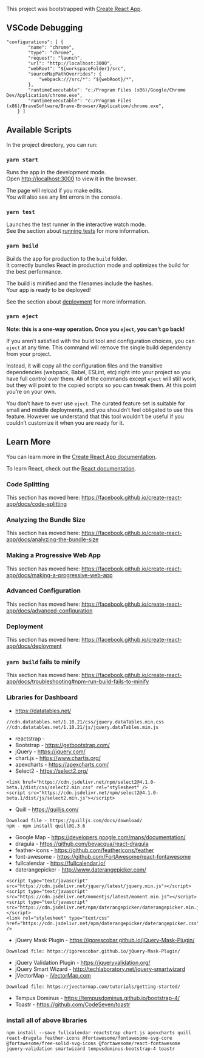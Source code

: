 This project was bootstrapped with
[Create React App](https://github.com/facebook/create-react-app).

## VSCode Debugging

```
"configurations": [ {
        "name": "chrome",
        "type": "chrome",
        "request": "launch",
        "url": "http://localhost:3000",
        "webRoot": "${workspaceFolder}/src",
        "sourceMapPathOverrides": {
            "webpack:///src/*": "${webRoot}/*",
        },
        "runtimeExecutable": "c:/Program Files (x86)/Google/Chrome Dev/Application/chrome.exe",
        "runtimeExecutable": "c:/Program Files (x86)/BraveSoftware/Brave-Browser/Application/chrome.exe",
    } ]
```

## Available Scripts

In the project directory, you can run:

### `yarn start`

Runs the app in the development mode.<br /> Open
[http://localhost:3000](http://localhost:3000) to view it in the browser.

The page will reload if you make edits.<br /> You will also see any lint errors
in the console.

### `yarn test`

Launches the test runner in the interactive watch mode.<br /> See the section
about
[running tests](https://facebook.github.io/create-react-app/docs/running-tests)
for more information.

### `yarn build`

Builds the app for production to the `build` folder.<br /> It correctly bundles
React in production mode and optimizes the build for the best performance.

The build is minified and the filenames include the hashes.<br /> Your app is
ready to be deployed!

See the section about
[deployment](https://facebook.github.io/create-react-app/docs/deployment) for
more information.

### `yarn eject`

**Note: this is a one-way operation. Once you `eject`, you can’t go back!**

If you aren’t satisfied with the build tool and configuration choices, you can
`eject` at any time. This command will remove the single build dependency from
your project.

Instead, it will copy all the configuration files and the transitive
dependencies (webpack, Babel, ESLint, etc) right into your project so you have
full control over them. All of the commands except `eject` will still work, but
they will point to the copied scripts so you can tweak them. At this point
you’re on your own.

You don’t have to ever use `eject`. The curated feature set is suitable for
small and middle deployments, and you shouldn’t feel obligated to use this
feature. However we understand that this tool wouldn’t be useful if you couldn’t
customize it when you are ready for it.

## Learn More

You can learn more in the
[Create React App documentation](https://facebook.github.io/create-react-app/docs/getting-started).

To learn React, check out the [React documentation](https://reactjs.org/).

### Code Splitting

This section has moved here:
https://facebook.github.io/create-react-app/docs/code-splitting

### Analyzing the Bundle Size

This section has moved here:
https://facebook.github.io/create-react-app/docs/analyzing-the-bundle-size

### Making a Progressive Web App

This section has moved here:
https://facebook.github.io/create-react-app/docs/making-a-progressive-web-app

### Advanced Configuration

This section has moved here:
https://facebook.github.io/create-react-app/docs/advanced-configuration

### Deployment

This section has moved here:
https://facebook.github.io/create-react-app/docs/deployment

### `yarn build` fails to minify

This section has moved here:
https://facebook.github.io/create-react-app/docs/troubleshooting#npm-run-build-fails-to-minify

### Libraries for Dashboard

-   https://datatables.net/

```
//cdn.datatables.net/1.10.21/css/jquery.dataTables.min.css
//cdn.datatables.net/1.10.21/js/jquery.dataTables.min.js
```

-   reactstrap -
-   Bootstrap - https://getbootstrap.com/
-   jQuery - https://jquery.com/
-   chart.js - https://www.chartjs.org/
-   apexcharts - https://apexcharts.com/
-   Select2 - https://select2.org/

```
<link href="https://cdn.jsdelivr.net/npm/select2@4.1.0-beta.1/dist/css/select2.min.css" rel="stylesheet" />
<script src="https://cdn.jsdelivr.net/npm/select2@4.1.0-beta.1/dist/js/select2.min.js"></script>
```

-   Quill - https://quilljs.com/

```
Download file - https://quilljs.com/docs/download/
npm - npm install quill@1.3.6
```

-   Google Map - https://developers.google.com/maps/documentation/
-   dragula - https://github.com/bevacqua/react-dragula
-   feather-icons - https://github.com/feathericons/feather
-   font-awesome - https://github.com/FortAwesome/react-fontawesome
-   fullcalendar - https://fullcalendar.io/
-   daterangepicker - http://www.daterangepicker.com/

```
<script type="text/javascript" src="https://cdn.jsdelivr.net/jquery/latest/jquery.min.js"></script>
<script type="text/javascript" src="https://cdn.jsdelivr.net/momentjs/latest/moment.min.js"></script>
<script type="text/javascript" src="https://cdn.jsdelivr.net/npm/daterangepicker/daterangepicker.min.js"></script>
<link rel="stylesheet" type="text/css" href="https://cdn.jsdelivr.net/npm/daterangepicker/daterangepicker.css" />
```

-   jQuery Mask Plugin - https://igorescobar.github.io/jQuery-Mask-Plugin/

```
Download file: https://igorescobar.github.io/jQuery-Mask-Plugin/
```

-   jQuery Validation Plugin - https://jqueryvalidation.org/
-   jQuery Smart Wizard - http://techlaboratory.net/jquery-smartwizard
-   jVectorMap - [jVectorMap.com](http://jvectormap.com/)

```
Download file: https://jvectormap.com/tutorials/getting-started/
```

-   Tempus Dominus - https://tempusdominus.github.io/bootstrap-4/
-   Toastr - https://github.com/CodeSeven/toastr

### install all of above libraries

```
npm install --save fullcalendar reactstrap chart.js apexcharts quill react-dragula feather-icons @fortawesome/fontawesome-svg-core @fortawesome/free-solid-svg-icons @fortawesome/react-fontawesome jquery-validation smartwizard tempusdominus-bootstrap-4 toastr
```
